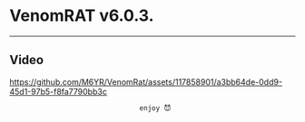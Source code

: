 # VenomRAT v6.0.3.

---------------------------------------------------

## Video

https://github.com/M6YR/VenomRat/assets/117858901/a3bb64de-0dd9-45d1-97b5-f8fa7790bb3c

                                    enjoy 😈

